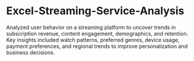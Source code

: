 # Excel-Streaming-Service-Analysis
Analyzed user behavior on a streaming platform to uncover trends in subscription revenue, content engagement, demographics, and retention. Key insights included watch patterns, preferred genres, device usage, payment preferences, and regional trends to improve personalization and business decisions.

